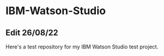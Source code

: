 # IBM-Watson-Studio

## Edit 26/08/22

Here's a test repository for my IBM Watson Studio test project.

